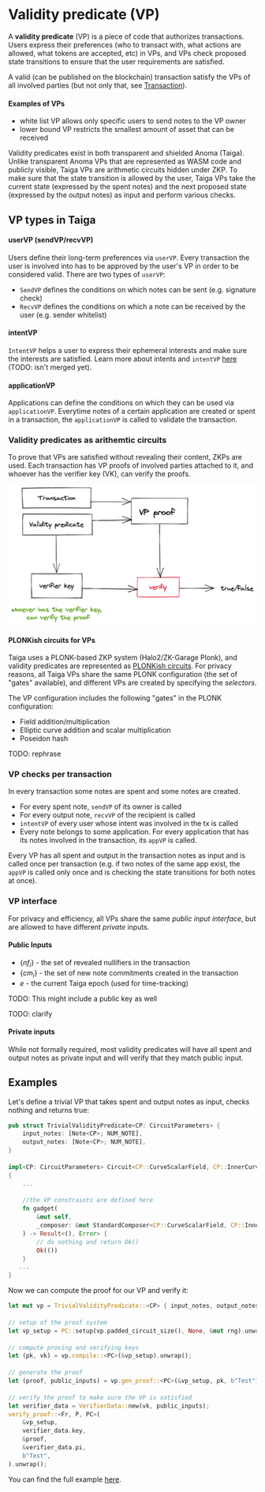 # Validity predicate (VP)

A **validity predicate** (VP) is a piece of code that authorizes transactions. Users express their preferences (who to transact with, what actions are allowed, what tokens are accepted, etc) in VPs, and VPs check proposed state transitions to ensure that the user requirements are satisfied.

A valid (can be published on the blockchain) transaction satisfy the VPs of all involved parties (but not only that, see [Transaction](transaction.md)).

#### Examples of VPs
- white list VP allows only specific users to send notes to the VP owner
- lower bound VP restricts the smallest amount of asset that can be received


Validity predicates exist in both transparent and shielded Anoma (Taiga). Unlike transparent Anoma  VPs that are represented as WASM code and publicly visible, Taiga VPs are arithmetic circuits hidden under ZKP. 
To make sure that the state transition is allowed by the user, Taiga VPs take the current state (expressed by the spent notes) and the next proposed state (expressed by the output notes) as input and perform various checks.

## VP types in Taiga

#### userVP (sendVP/recvVP)
Users define their long-term preferences via `userVP`. Every transaction the user is involved into has to be approved by the user's VP in order to be considered valid. There are two types of `userVP`:
* `SendVP` defines the conditions on which notes can be sent (e.g. signature check)
* `RecvVP` defines the conditions on which a note can be received by the user (e.g. sender whitelist)

#### intentVP
`IntentVP` helps a user to express their ephemeral interests and make sure the interests are satisfied. Learn more about intents and `intentVP` [here](./exec.md) (TODO: isn't merged yet).

#### applicationVP
Applications can define the conditions on which they can be used via `applicationVP`. Everytime notes of a certain application are created or spent in a transaction, the `applicationVP` is called to validate the transaction.

### Validity predicates as arithemtic circuits

To prove that VPs are satisfied without revealing their content, ZKPs are used. Each transaction has VP proofs of involved parties attached to it, and whoever has the verifier key (VK), can verify the proofs.

![img.png](img/vp_img.png)

#### PLONKish circuits for VPs

Taiga uses a PLONK-based ZKP system (Halo2/ZK-Garage Plonk), and validity predicates are represented as [PLONKish circuits](https://zcash.github.io/halo2/concepts/arithmetization.html). For privacy reasons, all Taiga VPs share the same PLONK configuration (the set of "gates" available), and different VPs are created by specifying the *selectors*.

The VP configuration includes the following "gates" in the PLONK configuration:

* Field addition/multiplication
* Elliptic curve addition and scalar multiplication
* Poseidon hash
  
TODO: rephrase

### VP checks per transaction

In every transaction some notes are spent and some notes are created. 
* For every spent note, `sendVP` of its owner is called
* For every output note, `recvVP` of the recipient is called
* `intentVP` of every user whose intent was involved in the tx is called
* Every note belongs to some application. For every application that has its notes involved in the transaction, its `appVP` is called.

Every VP has all spent and output in the transaction notes as input and is called once per transaction (e.g. if two notes of the same app exist, the `appVP` is called only once and is checking the state transitions for both notes at once). 

### VP interface

For privacy and efficiency, all VPs share the same *public input interface*, but are allowed to have different *private* inputs.

#### Public Inputs

* $\{nf_i\}$ - the set of revealed nullifiers in the transaction
* $\{cm_i\}$ - the set of new note commitments created in the transaction
* $e$ - the current Taiga epoch (used for time-tracking)

TODO: This might include a public key as well

TODO: clarify

#### Private inputs

While not formally required, most validity predicates will have all spent and output notes as private input and will verify that they match public input.

## Examples

Let's define a trivial VP that takes spent and output notes as input, checks nothing and returns true:
```rust
pub struct TrivialValidityPredicate<CP: CircuitParameters> {
    input_notes: [Note<CP>; NUM_NOTE],
    output_notes: [Note<CP>; NUM_NOTE],
}

impl<CP: CircuitParameters> Circuit<CP::CurveScalarField, CP::InnerCurve> for TrivialValidityPredicate<CP>
{
    ...
    
    //the VP constraints are defined here
    fn gadget(
        &mut self,
        _composer: &mut StandardComposer<CP::CurveScalarField, CP::InnerCurve>,
    ) -> Result<(), Error> {
        // do nothing and return Ok()
        Ok(())
    }
   ... 
}
```
Now we can compute the proof for our VP and verify it:
```rust
let mut vp = TrivialValidityPredicate::<CP> { input_notes, output_notes };

// setup of the proof system
let vp_setup = PC::setup(vp.padded_circuit_size(), None, &mut rng).unwrap();

// compute proving and verifying keys
let (pk, vk) = vp.compile::<PC>(&vp_setup).unwrap();

// generate the proof
let (proof, public_inputs) = vp.gen_proof::<PC>(&vp_setup, pk, b"Test").unwrap();

// verify the proof to make sure the VP is satisfied
let verifier_data = VerifierData::new(vk, public_inputs);
verify_proof::<Fr, P, PC>(
    &vp_setup,
    verifier_data.key,
    &proof,
    &verifier_data.pi,
    b"Test",
).unwrap();
```

You can find the full example [here](https://github.com/anoma/taiga/blob/main/taiga_zk_garage/src/doc_examples/validity_predicate.rs).
